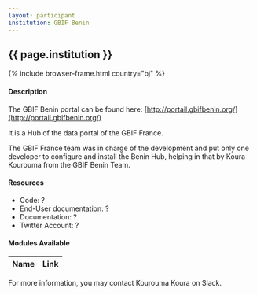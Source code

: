 ```yaml
---
layout: participant
institution: GBIF Benin
---
```


## {{ page.institution }}

{% include browser-frame.html country="bj" %}

#### Description 

The GBIF Benin portal can be found here: [http://portail.gbifbenin.org/](http://portail.gbifbenin.org/)

It is a Hub of the data portal of the GBIF France.

The GBIF France team was in charge of the development and put only one developer to configure and install the Benin Hub, helping in that by Koura Kourouma from the GBIF Benin Team.



#### Resources

- Code: ?
- End-User documentation: ?
- Documentation: ? 
- Twitter Account: ?

#### Modules Available 

| Name              | Link                                                                       | 
| ------------------|----------------------------------------------------------------------------|


For more information, you may contact Kourouma Koura on Slack.

